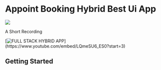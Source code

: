 # Appoint Booking Hybrid Best Ui App 

<a href="//imgur.com/a/4h1TDN7"><img src="https://imgur.com/a/4h1TDN7"/></a>


A Short Recording 

[![ FULL STACK HYBRID APP ]("https://i9.ytimg.com/vi_webp/LQmeSU6_ES0/mqdefault.webp?time=1611247800000&sqp=CLjhpoAG&rs=AOn4CLBfjbCKmtPKUKy3G1j3DpFpdqA-VA")](https://www.youtube.com/embed/LQmeSU6_ES0?start=3)

## Getting Started
